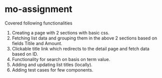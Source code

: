 # mo-assignment


Covered following functionalities

1. Creating a page with 2 sections with basic css.
2. Fetching list data and grouping them in the above 2 sections based on fields Titile and Amount.
3. Clickable title link which redirects to the detail page and fetch data based on ID.
4. Functionality for search on basis on term value.
5. Adding and updating list titles (locally).
6. Adding test cases for few components.
